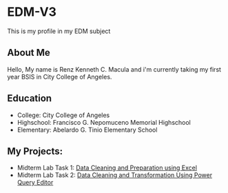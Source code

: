 # EDM-V3
This is my profile in my EDM subject 
## About Me
Hello, My name is Renz Kenneth C. Macula and i'm currently taking my first year BSIS in City College of Angeles.
## Education
- College: City College of Angeles
- Highschool: Francisco G. Nepomuceno Memorial Highschool
- Elementary: Abelardo G. Tinio Elementary School
## My Projects:
- Midterm Lab Task 1: [Data Cleaning and Preparation using Excel](https://github.com/ReferenZ18/EDM-V3/blob/main/Midterm%20Task%201/README.md)
- Midterm Lab Task 2: [Data Cleaning and Transformation Using Power Query Editor](Midterm%20Task%202/README.md)
